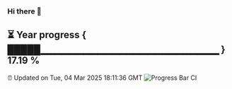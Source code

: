 ### Hi there 👋
⏳ Year progress { █████▁▁▁▁▁▁▁▁▁▁▁▁▁▁▁▁▁▁▁▁▁▁▁▁▁ } 17.19 %
---
⏰ Updated on Tue, 04 Mar 2025 18:11:36 GMT
![Progress Bar CI](https://github.com/Moyi321/Moyi321/workflows/Progress%20Bar%20CI/badge.svg)
